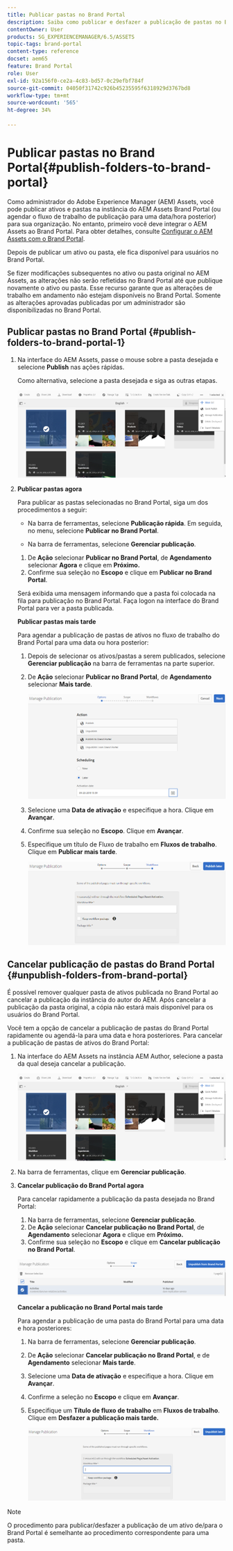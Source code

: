 ```yaml
---
title: Publicar pastas no Brand Portal
description: Saiba como publicar e desfazer a publicação de pastas no Brand Portal.
contentOwner: User
products: SG_EXPERIENCEMANAGER/6.5/ASSETS
topic-tags: brand-portal
content-type: reference
docset: aem65
feature: Brand Portal
role: User
exl-id: 92a156f0-ce2a-4c83-bd57-0c29efbf784f
source-git-commit: 04050f31742c926b45235595f6318929d3767bd8
workflow-type: tm+mt
source-wordcount: '565'
ht-degree: 34%

---
```


# Publicar pastas no Brand Portal{#publish-folders-to-brand-portal}

Como administrador do Adobe Experience Manager (AEM) Assets, você pode publicar ativos e pastas na instância do AEM Assets Brand Portal (ou agendar o fluxo de trabalho de publicação para uma data/hora posterior) para sua organização. No entanto, primeiro você deve integrar o AEM Assets ao Brand Portal. Para obter detalhes, consulte [Configurar o AEM Assets com o Brand Portal](/help/assets/configure-aem-assets-with-brand-portal.md).

Depois de publicar um ativo ou pasta, ele fica disponível para usuários no Brand Portal.

Se fizer modificações subsequentes no ativo ou pasta original no AEM Assets, as alterações não serão refletidas no Brand Portal até que publique novamente o ativo ou pasta. Esse recurso garante que as alterações de trabalho em andamento não estejam disponíveis no Brand Portal. Somente as alterações aprovadas publicadas por um administrador são disponibilizadas no Brand Portal.

## Publicar pastas no Brand Portal {#publish-folders-to-brand-portal-1}

1. Na interface do AEM Assets, passe o mouse sobre a pasta desejada e selecione **Publish** nas ações rápidas.

   Como alternativa, selecione a pasta desejada e siga as outras etapas.

   ![publish2bp](assets/publish2bp.png)

1. **Publicar pastas agora**

   Para publicar as pastas selecionadas no Brand Portal, siga um dos procedimentos a seguir:

   * Na barra de ferramentas, selecione **Publicação rápida**. Em seguida, no menu, selecione **Publicar no Brand Portal**.

   * Na barra de ferramentas, selecione **Gerenciar publicação**.

   1. De **Ação** selecionar **Publicar no Brand Portal**, de **Agendamento** selecionar **Agora** e clique em **Próximo.**
   1. Confirme sua seleção no **Escopo** e clique em **Publicar no Brand Portal**.

   Será exibida uma mensagem informando que a pasta foi colocada na fila para publicação no Brand Portal. Faça logon na interface do Brand Portal para ver a pasta publicada.

   **Publicar pastas mais tarde**

   Para agendar a publicação de pastas de ativos no fluxo de trabalho do Brand Portal para uma data ou hora posterior:

   1. Depois de selecionar os ativos/pastas a serem publicados, selecione **Gerenciar publicação** na barra de ferramentas na parte superior.
   1. De **Ação** selecionar **Publicar no Brand Portal**, de **Agendamento** selecionar **Mais tarde**.

      ![publishlaterbp](assets/publishlaterbp.png)

   1. Selecione uma **Data de ativação** e especifique a hora. Clique em **Avançar**.
   1. Confirme sua seleção no **Escopo**. Clique em **Avançar**.
   1. Especifique um título de Fluxo de trabalho em **Fluxos de trabalho**. Clique em **Publicar mais tarde**.

      ![manageschedulepub](assets/manageschedulepub.png)

## Cancelar publicação de pastas do Brand Portal {#unpublish-folders-from-brand-portal}

É possível remover qualquer pasta de ativos publicada no Brand Portal ao cancelar a publicação da instância do autor do AEM. Após cancelar a publicação da pasta original, a cópia não estará mais disponível para os usuários do Brand Portal.

Você tem a opção de cancelar a publicação de pastas do Brand Portal rapidamente ou agendá-la para uma data e hora posteriores. Para cancelar a publicação de pastas de ativos do Brand Portal:

1. Na interface do AEM Assets na instância AEM Author, selecione a pasta da qual deseja cancelar a publicação.

   ![publish2bp-1](assets/publish2bp.png)

1. Na barra de ferramentas, clique em **Gerenciar publicação**.

1. **Cancelar publicação do Brand Portal agora**

   Para cancelar rapidamente a publicação da pasta desejada no Brand Portal:

   1. Na barra de ferramentas, selecione **Gerenciar publicação**.
   1. De **Ação** selecionar **Cancelar publicação no Brand Portal**, de **Agendamento** selecionar **Agora** e clique em **Próximo.**
   1. Confirme sua seleção no **Escopo** e clique em **Cancelar publicação no Brand Portal**.

   ![confirm-unpublish](assets/confirm-unpublish.png)

   **Cancelar a publicação no Brand Portal mais tarde**

   Para agendar a publicação de uma pasta do Brand Portal para uma data e hora posteriores:

   1. Na barra de ferramentas, selecione **Gerenciar publicação**.
   1. De **Ação** selecionar **Cancelar publicação no Brand Portal**, e de **Agendamento** selecionar **Mais tarde**.
   1. Selecione uma **Data de ativação** e especifique a hora. Clique em **Avançar**.
   1. Confirme a seleção no **Escopo** e clique em **Avançar**.
   1. Especifique um **Título de fluxo de trabalho** em **Fluxos de trabalho**. Clique em **Desfazer a publicação mais tarde.**

      ![unpublishworkflows](assets/unpublishworkflows.png)

>[!NOTE]
>
>O procedimento para publicar/desfazer a publicação de um ativo de/para o Brand Portal é semelhante ao procedimento correspondente para uma pasta.
